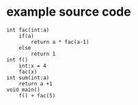 # example source code
	int fac(int:a)
		if(a)
			return a * fac(a-1)
		else
			return 1
	int f()
		int:x = 4 
		fac(x)
	int sum(int:a)
		return a +1
	void main()
		f() + fac(5)
